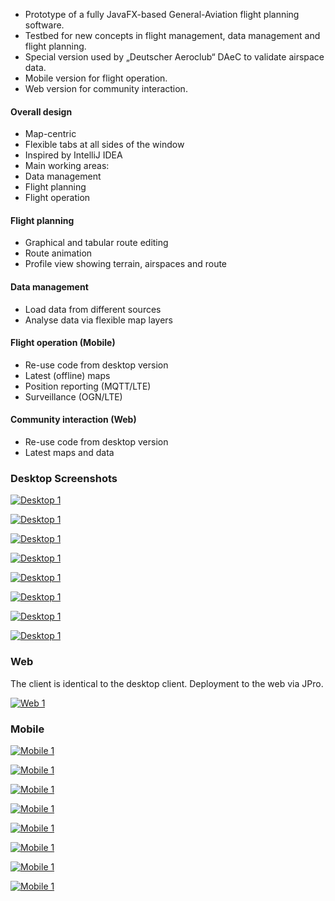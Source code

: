 - Prototype of a fully JavaFX-based General-Aviation flight planning software.
- Testbed for new concepts in flight management, data management and flight planning.
- Special version used by „Deutscher Aeroclub“ DAeC to validate airspace data.
- Mobile version for flight operation.
- Web version for community interaction.

#### Overall design

- Map-centric
- Flexible tabs at all sides of the window
- Inspired by IntelliJ IDEA
- Main working areas:
- Data management
- Flight planning
- Flight operation

#### Flight planning
- Graphical and tabular route editing
- Route animation
- Profile view showing terrain, airspaces and route

#### Data management
- Load data from different sources
- Analyse data via flexible map layers

#### Flight operation (Mobile)
- Re-use code from desktop version
- Latest (offline) maps
- Position reporting (MQTT/LTE)
- Surveillance (OGN/LTE)

#### Community interaction (Web)
- Re-use code from desktop version
- Latest maps and data

### Desktop Screenshots

[![Desktop 1](images/desktop/mpcopilot-desktop-01.png)]()

[![Desktop 1](images/desktop/mpcopilot-desktop-02.png)]()

[![Desktop 1](images/desktop/mpcopilot-desktop-03.png)]()

[![Desktop 1](images/desktop/mpcopilot-desktop-04.png)]()

[![Desktop 1](images/desktop/mpcopilot-desktop-05.png)]()

[![Desktop 1](images/desktop/mpcopilot-desktop-06.png)]()

[![Desktop 1](images/desktop/mpcopilot-desktop-07.png)]()

[![Desktop 1](images/desktop/mpcopilot-desktop-08.png)]()

### Web

The client is identical to the desktop client. Deployment to the web via JPro.

[![Web 1](images/web/mpcopilot-web-01.png)]()

### Mobile

[![Mobile 1](images/mobile/mpcopilot-mobile-01-01.jpg)]()

[![Mobile 1](images/mobile/mpcopilot-mobile-01-02.jpg)]()

[![Mobile 1](images/mobile/mpcopilot-mobile-02-01.jpg)]()

[![Mobile 1](images/mobile/mpcopilot-mobile-02-02.jpg)]()

[![Mobile 1](images/mobile/mpcopilot-mobile-03-01.jpg)]()

[![Mobile 1](images/mobile/mpcopilot-mobile-03-02.jpg)]()

[![Mobile 1](images/mobile/mpcopilot-mobile-04-01.jpg)]()

[![Mobile 1](images/mobile/mpcopilot-mobile-04-02.jpg)]()

